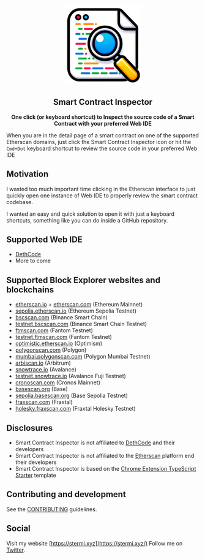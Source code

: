 <p align="center">
  <br />
  <img src="docs/logo.png" width="200" alt="">
  <br />
  <h2 align="center">Smart Contract Inspector</h2>
  <p align="center"><strong>One click (or keyboard shortcut) to Inspect the source code of a Smart Contract with your preferred Web IDE</strong></p>
  <p>When you are in the detail page of a smart contract on one of the supported Etherscan domains, just click the Smart Contract Inspector icon or hit the <code>Cmd+Dot</code> keyboard shortcut to review the source code in your preferred Web IDE</p>
</p>

## Motivation

I wasted too much important time clicking in the Etherscan interface to just quickly open one instance of Web IDE to properly review the smart contract codebase.

I wanted an easy and quick solution to open it with just a keyboard shortcuts, something like you can do inside a GitHub repository.

## Supported Web IDE

- [DethCode](https://github.com/dethcrypto/dethcode)
- More to come

## Supported Block Explorer websites and blockchains

- [etherscan.io](https://etherscan.io/) + [etherscan.com](https://etherscan.com/) (Ethereum Mainnet)
- [sepolia.etherscan.io](https://sepolia.etherscan.io/) (Ethereum Sepolia Testnet)
- [bscscan.com](https://bscscan.com/) (Binance Smart Chain)
- [testnet.bscscan.com](https://testnet.bscscan.com/) (Binance Smart Chain Testnet)
- [ftmscan.com](https://ftmscan.com/) (Fantom Testnet)
- [testnet.ftmscan.com](https://testnet.ftmscan.com/) (Fantom Testnet)
- [optimistic.etherscan.io](https://optimistic.etherscan.io/) (Optimism)
- [polygonscan.com](https://polygonscan.com/) (Polygon)
- [mumbai.polygonscan.com](https://mumbai.polygonscan.com/) (Polygon Mumbai Testnet)
- [arbiscan.io](https://arbiscan.io/) (Arbitrum)
- [snowtrace.io](https://snowtrace.io/) (Avalance)
- [testnet.snowtrace.io](https://testnet.snowtrace.io/) (Avalance Fuji Testnet)
- [cronoscan.com](https://cronoscan.com/) (Cronos Mainnet)
- [basescan.org](https://basescan.org/) (Base)
- [sepolia.basescan.org](https://sepolia.basescan.org/) (Base Sepolia Testnet)
- [fraxscan.com](https://fraxscan.com/) (Fraxtal)
- [holesky.fraxscan.com](https://holesky.fraxscan.com/) (Fraxtal Holesky Testnet)

## Disclosures

- Smart Contract Inspector is not affiliated to [DethCode](https://github.com/dethcrypto/dethcode) and their developers
- Smart Contract Inspector is not affiliated to the [Etherscan](https://etherscan.io) platform end their developers
- Smart Contract Inspector is based on the [Chrome Extension TypeScript Starter](https://github.com/chibat/chrome-extension-typescript-starter) template

## Contributing and development

See the [CONTRIBUTING](CONTRIBUTING.md) guidelines.

## Social

Visit my website [https://stermi.xyz](https://stermi.xyz/)
Follow me on [Twitter](https://twitter.com/StErMi).
